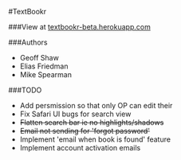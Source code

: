 #TextBookr

###View at [textbookr-beta.herokuapp.com](http://textbookr-beta.herokuapp.com)

###Authors
- Geoff Shaw
- Elias Friedman
- Mike Spearman

###TODO

- Add persmission so that only OP can edit their
- Fix Safari UI bugs for search view
- ~~Flatten search bar ie no highlights/shadows~~
- ~~Email not sending for 'forgot password'~~
- Implement 'email when book is found' feature
- Implement account activation emails
